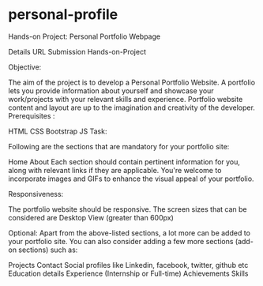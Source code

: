 # personal-profile
Hands-on Project: Personal Portfolio Webpage

Details
URL Submission
Hands-on-Project

Objective:

The aim of the project is to develop a Personal Portfolio Website. A portfolio lets you provide information about yourself and showcase your work/projects with your relevant skills and experience.
Portfolio website content and layout are up to the imagination and creativity of the developer.
Prerequisites :

HTML
CSS
Bootstrap
JS
Task:

Following are the sections that are mandatory for your portfolio site:

Home
About
Each section should contain pertinent information for you, along with relevant links if they are applicable. You're welcome to incorporate images and GIFs to enhance the visual appeal of your portfolio.

Responsiveness:

The portfolio website should be responsive. The screen sizes that can be considered are Desktop View (greater than 600px)

Optional: Apart from the above-listed sections, a lot more can be added to your portfolio site. You can also consider adding a few more sections (add-on sections) such as:

Projects
Contact
Social profiles like Linkedin, facebook, twitter, github etc
Education details
Experience (Internship or Full-time)
Achievements
Skills
